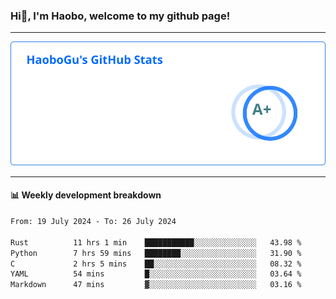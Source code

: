 <!--<h2 align="center"> Hi👋, I'm Haobo, welcome to my github page! </h2>-->
### Hi👋, I'm Haobo, welcome to my github page!
-------

<img href="https://github.com/HaoboGu" src="assets/stats.svg" alt="github stats" /> 

-------

#### 📊 **Weekly development breakdown**
<!--START_SECTION:waka-->

```txt
From: 19 July 2024 - To: 26 July 2024

Rust          11 hrs 1 min    ███████████░░░░░░░░░░░░░░   43.98 %
Python        7 hrs 59 mins   ████████░░░░░░░░░░░░░░░░░   31.90 %
C             2 hrs 5 mins    ██░░░░░░░░░░░░░░░░░░░░░░░   08.32 %
YAML          54 mins         █░░░░░░░░░░░░░░░░░░░░░░░░   03.64 %
Markdown      47 mins         ▓░░░░░░░░░░░░░░░░░░░░░░░░   03.16 %
```

<!--END_SECTION:waka-->
<!--
backup url: https://github-readme-status-dusky-ten.vercel.app/api?username=HaoboGu&count_private=true&show_icons=true&theme=transparent&border_color=2f80ed
-->
<!--
**HaoboGu/HaoboGu** is a ✨ _special_ ✨ repository because its `README.md` (this file) appears on your GitHub profile.

Here are some ideas to get you started:

- 🔭 I’m currently working on AI-assisted programming tools
- 🌱 I’m currently learning ...
- 👯 I’m looking to collaborate on ...
- 🤔 I’m looking for help with ...
- 💬 Ask me about ...
- 📫 How to reach me: ...
- 😄 Pronouns: ...
- ⚡ Fun fact: ...
-->
